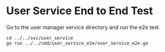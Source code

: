 # User Service End to End Test

Go to the user manager service directory and run the e2e test

```
cd ../../svc/user_service
go run ../../cmd/user_service_e2e/user_service_e2e.go
```

